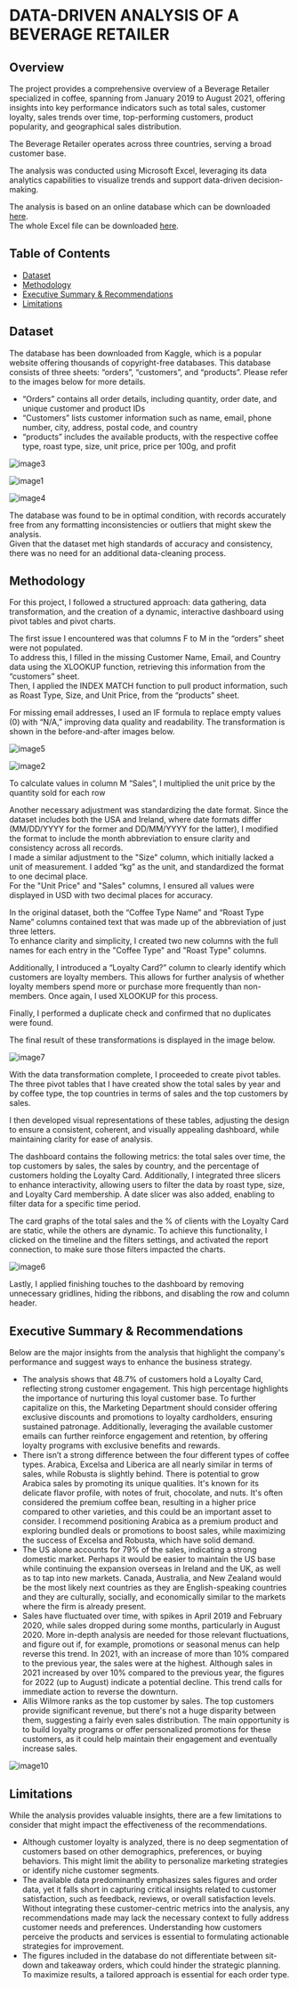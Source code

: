 # DATA-DRIVEN ANALYSIS OF A BEVERAGE RETAILER

## Overview
The project provides a comprehensive overview of a Beverage Retailer specialized in coffee, spanning from January 2019 to August 2021, offering insights into key performance indicators such as total sales, customer loyalty, sales trends over time, top-performing customers, product popularity, and geographical sales distribution.

The Beverage Retailer operates across three countries, serving a broad customer base.

The analysis was conducted using Microsoft Excel, leveraging its data analytics capabilities to visualize trends and support data-driven decision-making.

The analysis is based on an online database which can be downloaded [here](https://www.kaggle.com/datasets/mohammadkaiftahir/coffee-orders-data). <br>
The whole Excel file can be downloaded [here](Retailer_Sales_Dashboard.xlsx).

## **Table of Contents** <br>
- [Dataset](#dataset) <br>
- [Methodology](#methodology)
- [Executive Summary & Recommendations](#executive-summary--recommendations)
- [Limitations](#limitations)

## Dataset
The database has been downloaded from Kaggle, which is a popular website offering thousands of copyright-free databases.
This database consists of three sheets: “orders”, “customers”, and “products”. Please refer to the images below for more details.

+ “Orders” contains all order details, including quantity, order date, and unique customer and product IDs
+ “Customers” lists customer information such as name, email, phone number, city, address, postal code, and country
+ “products” includes the available products, with the respective coffee type, roast type, size, unit price, price per 100g, and profit

![image3](https://github.com/user-attachments/assets/f841f2de-4412-49de-82f6-d777c7dde9e0)


![image1](https://github.com/user-attachments/assets/d753771a-abb2-4122-b8cd-699e5be00ec4)


![image4](https://github.com/user-attachments/assets/be469a97-a648-4064-a262-3daad2a63e72)

The database was found to be in optimal condition, with records accurately free from any formatting inconsistencies or outliers that might skew the analysis. <br>
Given that the dataset met high standards of accuracy and consistency, there was no need for an additional data-cleaning process.

## Methodology

For this project, I followed a structured approach: data gathering, data transformation, and the creation of a dynamic, interactive dashboard using pivot tables and pivot charts.

The first issue I encountered was that columns F to M in the “orders” sheet were not populated. <br>
To address this, I filled in the missing Customer Name, Email, and Country data using the XLOOKUP function, retrieving this information from the “customers” sheet. <br>
Then, I applied the INDEX MATCH function to pull product information, such as Roast Type, Size, and Unit Price, from the “products” sheet.

For missing email addresses, I used an IF formula to replace empty values (0) with “N/A,” improving data quality and readability. The transformation is shown in the before-and-after images below.

![image5](https://github.com/user-attachments/assets/cd4b4eb4-da9f-4401-91da-5477a7748d08)

![image2](https://github.com/user-attachments/assets/9f589dcf-b685-46eb-9d2c-45d6a696c976)

To calculate values in column M “Sales”, I multiplied the unit price by the quantity sold for each row

Another necessary adjustment was standardizing the date format. Since the dataset includes both the USA and Ireland, where date formats differ (MM/DD/YYYY for the former and DD/MM/YYYY for the latter), I modified the format to include the month abbreviation to ensure clarity and consistency across all records. <br>
I made a similar adjustment to the "Size" column, which initially lacked a unit of measurement. I added “kg” as the unit, and standardized the format to one decimal place. <br>
For the "Unit Price" and "Sales" columns, I ensured all values were displayed in USD with two decimal places for accuracy. <br>

In the original dataset, both the “Coffee Type Name” and “Roast Type Name” columns contained text that was made up of the abbreviation of just three letters. <br>
To enhance clarity and simplicity, I created two new columns with the full names for each entry in the "Coffee Type" and "Roast Type" columns. <br>

Additionally, I introduced a “Loyalty Card?” column to clearly identify which customers are loyalty members. This allows for further analysis of whether loyalty members spend more or purchase more frequently than non-members. Once again, I used XLOOKUP for this process. <br>

Finally, I performed a duplicate check and confirmed that no duplicates were found. <br>

The final result of these transformations is displayed in the image below. <br>

![image7](https://github.com/user-attachments/assets/df22b563-3f8f-4731-9bf9-bec717e1d6c7)

With the data transformation complete, I proceeded to create pivot tables. The three pivot tables that I have created show the total sales by year and by coffee type, the top countries in terms of sales and the top customers by sales. 

I then developed visual representations of these tables, adjusting the design to ensure a consistent, coherent, and visually appealing dashboard, while maintaining clarity for ease of analysis.

The dashboard contains the following metrics: the total sales over time, the top customers by sales, the sales by country, and the percentage of customers holding the Loyalty Card. Additionally, I integrated three slicers to enhance interactivity, allowing users to filter the data by roast type, size, and Loyalty Card membership. A date slicer was also added, enabling to filter data for a specific time period.

The card graphs of the total sales and the % of clients with the Loyalty Card are static, while the others are dynamic. To achieve this functionality, I clicked on the timeline and the filters settings, and activated the report connection, to make sure those filters impacted the charts.

![image6](https://github.com/user-attachments/assets/ee6bcfed-3cbf-4196-9201-80485b2aedfe)

Lastly, I applied finishing touches to the dashboard by removing unnecessary gridlines, hiding the ribbons, and disabling the row and column header.

## Executive Summary & Recommendations

Below are the major insights from the analysis that highlight the company's performance and suggest ways to enhance the business strategy.

+ The analysis shows that 48.7% of customers hold a Loyalty Card, reflecting strong customer engagement. This high percentage highlights the importance of nurturing this loyal customer base. To further capitalize on this, the Marketing Department should consider offering exclusive discounts and promotions to loyalty cardholders, ensuring sustained patronage. Additionally, leveraging the available customer emails can further reinforce engagement and retention, by offering loyalty programs with exclusive benefits and rewards.
+ There isn’t a strong difference between the four different types of coffee types. Arabica, Excelsa and Liberica are all nearly similar in terms of sales, while Robusta is slightly behind. There is potential to grow Arabica sales by promoting its unique qualities.  It's known for its delicate flavor profile, with notes of fruit, chocolate, and nuts. It's often considered the premium coffee bean, resulting in a higher price compared to other varieties, and this could be an important asset to consider. I recommend positioning Arabica as a premium product and exploring bundled deals or promotions to boost sales, while maximizing the success of Excelsa and Robusta, which have solid demand.
+ The US alone accounts for 79% of the sales, indicating a strong domestic market. Perhaps it would be easier to maintain the US base while continuing the expansion overseas in Ireland and the UK, as well as to tap into new markets. Canada, Australia, and New Zealand would be the most likely next countries as they are English-speaking countries and they are culturally, socially, and economically similar to the markets where the firm is already present.
+ Sales have fluctuated over time, with spikes in April 2019 and February 2020, while sales dropped during some months, particularly in August 2020. More in-depth analysis are needed for those relevant fluctuations, and figure out if, for example, promotions or seasonal menus can help reverse this trend. In 2021, with an increase of more than 10% compared to the previous year, the sales were at the highest. Although sales in 2021 increased by over 10% compared to the previous year, the figures for 2022 (up to August) indicate a potential decline. This trend calls for immediate action to reverse the downturn.
+ Allis Wilmore ranks as the top customer by sales. The top customers provide significant revenue, but there's not a huge disparity between them, suggesting a fairly even sales distribution. The main opportunity is to build loyalty programs or offer personalized promotions for these customers, as it could help maintain their engagement and eventually increase sales.

![image10](https://github.com/user-attachments/assets/d1e08909-d6ea-43ae-a88d-3143a121ad2d)

## Limitations

While the analysis provides valuable insights, there are a few limitations to consider that might impact the effectiveness of the recommendations.

+ Although customer loyalty is analyzed, there is no deep segmentation of customers based on other demographics, preferences, or buying behaviors. This might limit the ability to personalize marketing strategies or identify niche customer segments.
+ The available data predominantly emphasizes sales figures and order data, yet it falls short in capturing critical insights related to customer satisfaction, such as feedback, reviews, or overall satisfaction levels. Without integrating these customer-centric metrics into the analysis, any recommendations made may lack the necessary context to fully address customer needs and preferences. Understanding how customers perceive the products and services is essential to formulating actionable strategies for improvement.
+ The figures included in the database do not differentiate between sit-down and takeaway orders, which could hinder the strategic planning. To maximize results, a tailored approach is essential for each order type.
